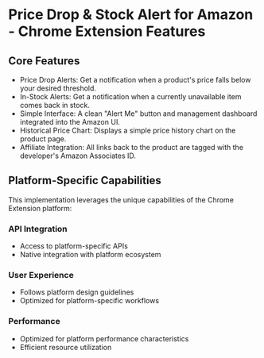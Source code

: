# Price Drop & Stock Alert for Amazon - Chrome Extension Features

## Core Features
- Price Drop Alerts: Get a notification when a product's price falls below your desired threshold.
- In-Stock Alerts: Get a notification when a currently unavailable item comes back in stock.
- Simple Interface: A clean "Alert Me" button and management dashboard integrated into the Amazon UI.
- Historical Price Chart: Displays a simple price history chart on the product page.
- Affiliate Integration: All links back to the product are tagged with the developer's Amazon Associates ID.

## Platform-Specific Capabilities
This implementation leverages the unique capabilities of the Chrome Extension platform:

### API Integration
- Access to platform-specific APIs
- Native integration with platform ecosystem

### User Experience
- Follows platform design guidelines
- Optimized for platform-specific workflows

### Performance
- Optimized for platform performance characteristics
- Efficient resource utilization
